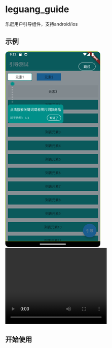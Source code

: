 # leguang_guide
 乐逛用户引导组件，支持android/ios

## 示例

<img src="https://github.com/error-code/leguang_guide/blob/main/img/Screenshot_20250120_171244.png?raw=true" width="300" />

<video width="320" height="240" controls>
  <source src="https://raw.githubusercontent.com/error-code/leguang_guide/refs/heads/main/img/Screen_recording_20250120_171144.webm" type="video/webm">
  Your browser does not support the video tag.
</video>

## 开始使用


